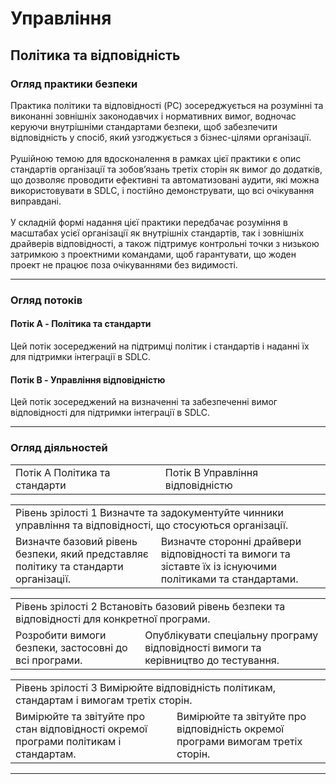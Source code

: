 # Управління
## Політика та відповідність 
### Огляд практики безпеки

Практика політики та відповідності (PC) зосереджується на розумінні та виконанні зовнішніх законодавчих і нормативних вимог, водночас керуючи внутрішніми стандартами безпеки, щоб забезпечити відповідність у спосіб, який узгоджується з бізнес-цілями організації.
<br><br>
Рушійною темою для вдосконалення в рамках цієї практики є опис стандартів організації та зобов’язань третіх сторін як вимог до додатків, що дозволяє проводити ефективні та автоматизовані аудити, які можна використовувати в SDLC, і постійно демонструвати, що всі очікування виправдані.
<br><br>
У складній формі надання цієї практики передбачає розуміння в масштабах усієї організації як внутрішніх стандартів, так і зовнішніх драйверів відповідності, а також підтримує контрольні точки з низькою затримкою з проектними командами, щоб гарантувати, що жоден проект не працює поза очікуваннями без видимості.

---
### Огляд потоків
#### Потік A - Політика та стандарти
Цей потік зосереджений на підтримці політик і стандартів і наданні їх для підтримки інтеграції в SDLC.
#### Потік B - Управління відповідністю
Цей потік зосереджений на визначенні та забезпеченні вимог відповідності для підтримки інтеграції в SDLC.

---
### Огляд діяльностей

<table>
  <tr>
    <td>Потік A Політика та стандарти</td>
    <td>Потік B Управління відповідністю</td>
  </tr>
</table>

<table>
  <tr>
    <td colspan="2">Рівень зрілості 1 Визначте та задокументуйте чинники управління та відповідності, що стосуються організації.
</td>
  </tr>
  <tr>
    <td>Визначте базовий рівень безпеки, який представляє політику та стандарти організації.</td>
    <td>Визначте сторонні драйвери відповідності та вимоги та зіставте їх із існуючими політиками та стандартами.</td>
  </tr>
</table>

<table>
  <tr>
    <td colspan="2">Рівень зрілості 2 Встановіть базовий рівень безпеки та відповідності для конкретної програми. </td>
  </tr>
  <tr>
    <td>Розробити вимоги безпеки, застосовні до всі програми.</td>
    <td>Опублікувати спеціальну програму відповідності вимоги та керівництво до тестування.</td>
  </tr>
</table>

<table>
  <tr>
    <td colspan="2">Рівень зрілості 3 Вимірюйте відповідність політикам, стандартам і вимогам третіх сторін.</td>
  </tr>
  <tr>
    <td>Вимірюйте та звітуйте про стан відповідності окремої програми політикам і стандартам.</td>
    <td>Вимірюйте та звітуйте про відповідність окремої програми вимогам третіх сторін.</td>
  </tr>
</table>

---
